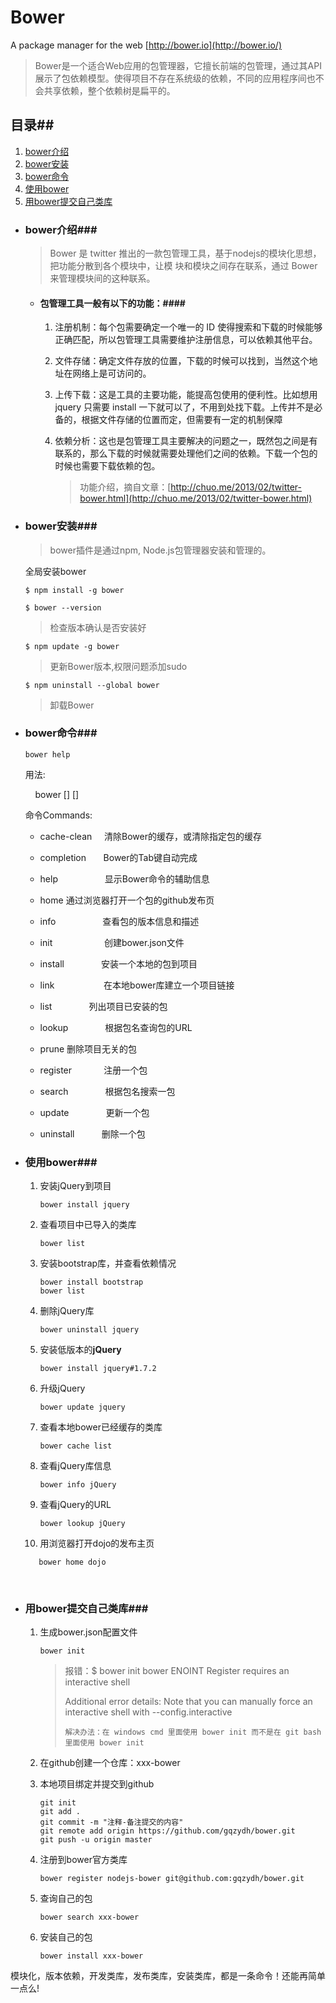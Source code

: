 # Bower #

A package manager for the web [http://bower.io](http://bower.io/)

> Bower是一个适合Web应用的包管理器，它擅长前端的包管理，通过其API展示了包依赖模型。使得项目不存在系统级的依赖，不同的应用程序间也不会共享依赖，整个依赖树是扁平的。



## 目录##

1. [bower介绍](#bower介绍)
2. [bower安装](#bower安装)
3. [bower命令](#bower命令)
4. [使用bower](#使用bower)
5. [用bower提交自己类库](#用bower提交自己类库)

- ### bower介绍###

  > Bower 是 twitter 推出的一款包管理工具，基于nodejs的模块化思想，把功能分散到各个模块中，让模 块和模块之间存在联系，通过 Bower 来管理模块间的这种联系。

  - #### 包管理工具一般有以下的功能：####

    1. 注册机制：每个包需要确定一个唯一的 ID 使得搜索和下载的时候能够正确匹配，所以包管理工具需要维护注册信息，可以依赖其他平台。

    2. 文件存储：确定文件存放的位置，下载的时候可以找到，当然这个地址在网络上是可访问的。

    3. 上传下载：这是工具的主要功能，能提高包使用的便利性。比如想用 jquery 只需要 install 一下就可以了，不用到处找下载。上传并不是必备的，根据文件存储的位置而定，但需要有一定的机制保障

    4. 依赖分析：这也是包管理工具主要解决的问题之一，既然包之间是有联系的，那么下载的时候就需要处理他们之间的依赖。下载一个包的时候也需要下载依赖的包。

       > 功能介绍，摘自文章：[http://chuo.me/2013/02/twitter-bower.html](http://chuo.me/2013/02/twitter-bower.html)

- ### bower安装###

  > bower插件是通过npm, Node.js包管理器安装和管理的。

  全局安装bower

  ```npm
  $ npm install -g bower
  ```
  ```npm
  $ bower --version
  ```
  > 检查版本确认是否安装好
  ```npm
  $ npm update -g bower
  ```
  > 更新Bower版本,权限问题添加sudo
  ```npm
  $ npm uninstall --global bower 
  ```
  > 卸载Bower
  
- ### bower命令###

  `bower help `

  用法:

      bower <command> [<args>] [<options>]

  命令Commands:

  - cache-clean     清除Bower的缓存，或清除指定包的缓存
  - completion       Bower的Tab键自动完成
  - help                   显示Bower命令的辅助信息
  - home                 通过浏览器打开一个包的github发布页
  - info                     查看包的版本信息和描述
  - init                      创建bower.json文件
  - install                 安装一个本地的包到项目
  - link                     在本地bower库建立一个项目链接
  - list                      列出项目已安装的包
  - lookup               根据包名查询包的URL
  - prune                 删除项目无关的包
  - register              注册一个包
  - search                根据包名搜索一包
  - update                更新一个包

  - uninstall              删除一个包

- ### 使用bower###

  1. 安装jQuery到项目

     ```bower
     bower install jquery
     ```

  2. 查看项目中已导入的类库

     ```bower
     bower list
     ```

  3. 安装bootstrap库，并查看依赖情况

     ```bower
     bower install bootstrap
     bower list
     ```

  4. 删除jQuery库

     ```bower
     bower uninstall jquery
     ```

  5. 安装低版本的**jQuery**

     ```bower
     bower install jquery#1.7.2
     ```

  6. 升级jQuery

     ```bower
     bower update jquery
     ```

  7. 查看本地bower已经缓存的类库

     ```bower
     bower cache list
     ```

  8. 查看jQuery库信息

     ```bower
     bower info jQuery
     ```

  9. 查看jQuery的URL

     ```bower
     bower lookup jQuery
     ```

  10. 用浏览器打开dojo的发布主页

  ```bower
     bower home dojo
  ```

     ​

- ### 用bower提交自己类库###

  1. 生成bower.json配置文件

     ```bower
     bower init
     ```

     > 报错：$ bower init
     > bower ENOINT        Register requires an interactive shell
     >
     > Additional error details:
     > Note that you can manually force an interactive shell with --config.interactive
     >
     > ``解决办法：在 windows cmd 里面使用 bower init 而不是在 git bash 里面使用 bower init``

  2. 在github创建一个仓库：xxx-bower

  3. 本地项目绑定并提交到github

     ```git
     git init
     git add .
     git commit -m "注释-备注提交的内容"
     git remote add origin https://github.com/gqzydh/bower.git
     git push -u origin master
     ```

  4. 注册到bower官方类库

     ```bower
     bower register nodejs-bower git@github.com:gqzydh/bower.git
     ```

  5. 查询自己的包

     ```bower
     bower search xxx-bower
     ```

  6. 安装自己的包

     ```bower
     bower install xxx-bower
     ```

模块化，版本依赖，开发类库，发布类库，安装类库，都是一条命令！还能再简单一点么!


